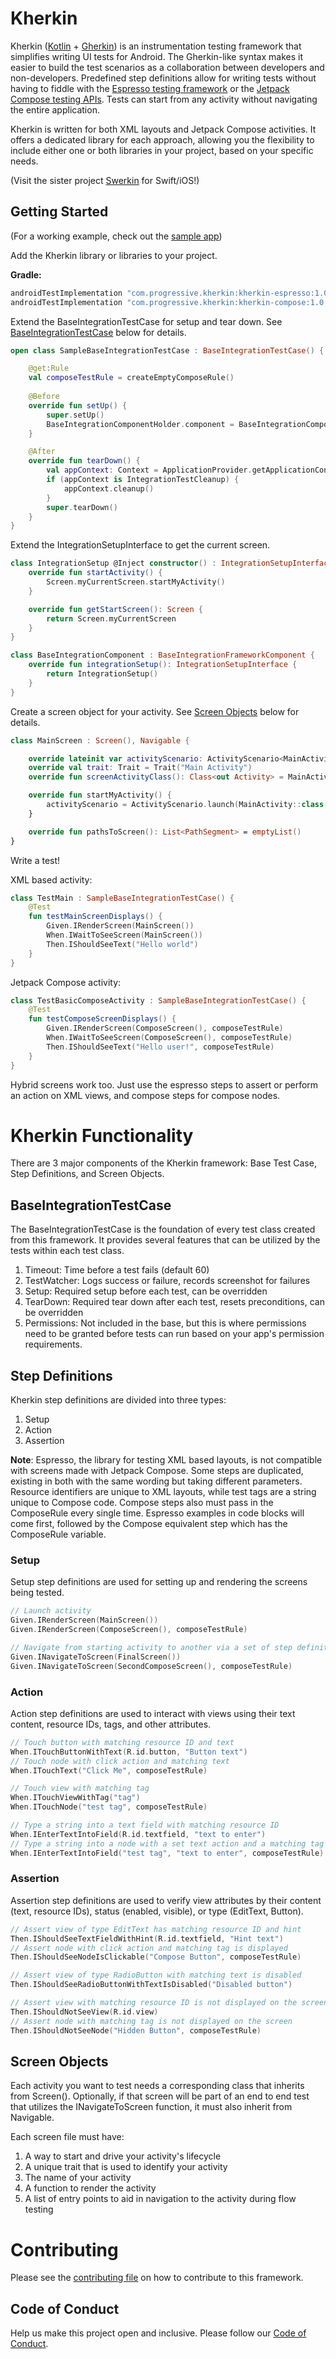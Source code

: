 # Kherkin

Kherkin ([Kotlin](https://kotlinlang.org/) + [Gherkin](https://cucumber.io/docs/gherkin/)) is an instrumentation testing framework that simplifies writing UI tests for Android. The Gherkin-like syntax makes it easier to build the test scenarios as a collaboration between developers and non-developers. Predefined step definitions allow for writing tests without having to fiddle with the [Espresso testing framework](https://developer.android.com/training/testing/espresso) or the [Jetpack Compose testing APIs](https://developer.android.com/develop/ui/compose/testing). Tests can start from any activity without navigating the entire application.

Kherkin is written for both XML layouts and Jetpack Compose activities. It offers a dedicated library for each approach, allowing you the flexibility to include either one or both libraries in your project, based on your specific needs.

(Visit the sister project [Swerkin](https://github.com/Progressive-Insurance/Swerkin) for Swift/iOS!)

## Getting Started

(For a working example, check out the [sample app](sampleapp/src/main))

Add the Kherkin library or libraries to your project.

**Gradle:**
```gradle
androidTestImplementation "com.progressive.kherkin:kherkin-espresso:1.0.0"
androidTestImplementation "com.progressive.kherkin:kherkin-compose:1.0.0"
```

Extend the BaseIntegrationTestCase for setup and tear down. See [BaseIntegrationTestCase](#baseintegrationtestcase) below for details.

```kotlin
open class SampleBaseIntegrationTestCase : BaseIntegrationTestCase() {

    @get:Rule
    val composeTestRule = createEmptyComposeRule()
    
    @Before
    override fun setUp() {
        super.setUp()
        BaseIntegrationComponentHolder.component = BaseIntegrationComponent()
    }

    @After
    override fun tearDown() {
        val appContext: Context = ApplicationProvider.getApplicationContext()
        if (appContext is IntegrationTestCleanup) {
            appContext.cleanup()
        }
        super.tearDown()
    }
}
```

Extend the IntegrationSetupInterface to get the current screen.
```kotlin
class IntegrationSetup @Inject constructor() : IntegrationSetupInterface {
    override fun startActivity() {
        Screen.myCurrentScreen.startMyActivity()
    }

    override fun getStartScreen(): Screen {
        return Screen.myCurrentScreen
    }
}

class BaseIntegrationComponent : BaseIntegrationFrameworkComponent {
    override fun integrationSetup(): IntegrationSetupInterface {
        return IntegrationSetup()
    }
}

```

Create a screen object for your activity. See [Screen Objects](#screen-objects) below for details.
```kotlin
class MainScreen : Screen(), Navigable {

    override lateinit var activityScenario: ActivityScenario<MainActivity>
    override val trait: Trait = Trait("Main Activity")
    override fun screenActivityClass(): Class<out Activity> = MainActivity::class.java

    override fun startMyActivity() {
        activityScenario = ActivityScenario.launch(MainActivity::class.java)
    }

    override fun pathsToScreen(): List<PathSegment> = emptyList()
}
```

Write a test!

XML based activity:
```kotlin
class TestMain : SampleBaseIntegrationTestCase() {
    @Test
    fun testMainScreenDisplays() {
        Given.IRenderScreen(MainScreen())
        When.IWaitToSeeScreen(MainScreen())
        Then.IShouldSeeText("Hello world")
    }
}
```

Jetpack Compose activity:
```kotlin
class TestBasicComposeActivity : SampleBaseIntegrationTestCase() {
    @Test
    fun testComposeScreenDisplays() {
        Given.IRenderScreen(ComposeScreen(), composeTestRule)
        When.IWaitToSeeScreen(ComposeScreen(), composeTestRule)
        Then.IShouldSeeText("Hello user!", composeTestRule)
    }
}
```

Hybrid screens work too. Just use the espresso steps to assert or perform an action on XML views, and compose steps for compose nodes.

# Kherkin Functionality

There are 3 major components of the Kherkin framework: Base Test Case, Step Definitions, and Screen Objects.

## BaseIntegrationTestCase

The BaseIntegrationTestCase is the foundation of every test class created from this framework. It provides several features that can be utilized by the tests within each test class.

1. Timeout: Time before a test fails (default 60)
1. TestWatcher: Logs success or failure, records screenshot for failures
1. Setup: Required setup before each test, can be overridden
1. TearDown: Required tear down after each test, resets preconditions, can be overridden
1. Permissions: Not included in the base, but this is where permissions need to be granted before tests can run based on your app's permission requirements.

## Step Definitions

Kherkin step definitions are divided into three types:

1. Setup
1. Action
1. Assertion

**Note**: Espresso, the library for testing XML based layouts, is not compatible with screens made with Jetpack Compose. Some steps are duplicated, existing in both with the same wording but taking different parameters. Resource identifiers are unique to XML layouts, while test tags are a string unique to Compose code. Compose steps also must pass in the ComposeRule every single time. Espresso examples in code blocks will come first, followed by the Compose equivalent step which has the ComposeRule variable.

### Setup

Setup step definitions are used for setting up and rendering the screens being tested.

```kotlin
// Launch activity
Given.IRenderScreen(MainScreen())
Given.IRenderScreen(ComposeScreen(), composeTestRule)

// Navigate from starting activity to another via a set of step definitions
Given.INavigateToScreen(FinalScreen())
Given.INavigateToScreen(SecondComposeScreen(), composeTestRule)
```

### Action

Action step definitions are used to interact with views using their text content, resource IDs, tags, and other attributes.

```kotlin
// Touch button with matching resource ID and text
When.ITouchButtonWithText(R.id.button, "Button text")
// Touch node with click action and matching text
When.ITouchText("Click Me", composeTestRule)

// Touch view with matching tag
When.ITouchViewWithTag("tag")
When.ITouchNode("test tag", composeTestRule)

// Type a string into a text field with matching resource ID
When.IEnterTextIntoField(R.id.textfield, "text to enter")
// Type a string into a node with a set text action and a matching tag
When.IEnterTextIntoField("test tag", "text to enter", composeTestRule)
```

### Assertion

Assertion step definitions are used to verify view attributes by their content (text, resource IDs), status (enabled, visible), or type (EditText, Button).

```kotlin
// Assert view of type EditText has matching resource ID and hint
Then.IShouldSeeTextFieldWithHint(R.id.textfield, "Hint text")
// Assert node with click action and matching tag is displayed
Then.IShouldSeeNodeIsClickable("Compose Button", composeTestRule)

// Assert view of type RadioButton with matching text is disabled
Then.IShouldSeeRadioButtonWithTextIsDisabled("Disabled button")

// Assert view with matching resource ID is not displayed on the screen
Then.IShouldNotSeeView(R.id.view)
// Assert node with matching tag is not displayed on the screen
Then.IShouldNotSeeNode("Hidden Button", composeTestRule)
```

## Screen Objects

Each activity you want to test needs a corresponding class that inherits from Screen(). Optionally, if that screen will be part of an end to end test that utilizes the INavigateToScreen function, it must also inherit from Navigable.

Each screen file must have:

1. A way to start and drive your activity's lifecycle
1. A unique trait that is used to identify your activity
1. The name of your activity
1. A function to render the activity
1. A list of entry points to aid in navigation to the activity during flow testing

# Contributing

Please see the [contributing file](CONTRIBUTING.md) on how to contribute to this framework.

## Code of Conduct

Help us make this project open and inclusive. Please follow our [Code of Conduct](CODE_OF_CONDUCT.md).
